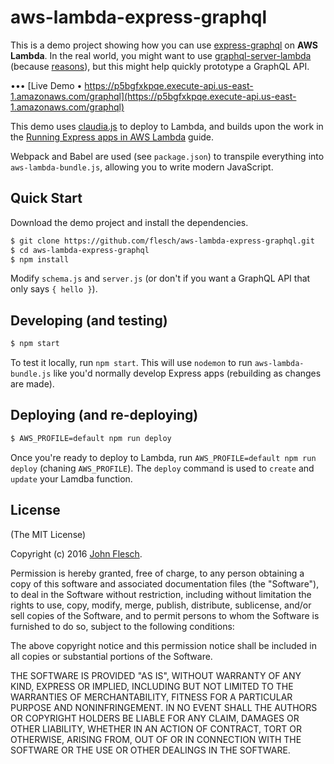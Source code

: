 # aws-lambda-express-graphql

This is a demo project showing how you can use [express-graphql](https://github.com/graphql/express-graphql) on **AWS Lambda**. In the real world, you might want to use [graphql-server-lambda](https://github.com/apollographql/graphql-server/tree/master/packages/graphql-server-lambda) (because [reasons](https://github.com/apollographql/graphql-server#differences-to-express-graphql)), but this might help quickly prototype a GraphQL API.

••• [Live Demo • https://p5bgfxkpqe.execute-api.us-east-1.amazonaws.com/graphql](https://p5bgfxkpqe.execute-api.us-east-1.amazonaws.com/graphql)

This demo uses [claudia.js](https://claudiajs.com/) to deploy to Lambda, and builds upon the work in the [Running Express apps in AWS Lambda](https://github.com/claudiajs/example-projects/tree/master/express-app-lambda) guide.

Webpack and Babel are used (see `package.json`) to transpile everything into `aws-lambda-bundle.js`, allowing you to write modern JavaScript.

## Quick Start

Download the demo project and install the dependencies.

```bash
$ git clone https://github.com/flesch/aws-lambda-express-graphql.git
$ cd aws-lambda-express-graphql
$ npm install
```

Modify `schema.js` and `server.js` (or don't if you want a GraphQL API that only says `{ hello }`).

## Developing (and testing)

```bash
$ npm start
```

To test it locally, run `npm start`. This will use `nodemon` to run `aws-lambda-bundle.js` like you'd normally develop Express apps (rebuilding as changes are made).

## Deploying (and re-deploying)

```bash
$ AWS_PROFILE=default npm run deploy
```

Once you're ready to deploy to Lambda, run `AWS_PROFILE=default npm run deploy` (chaning `AWS_PROFILE`). The `deploy` command is used to `create` and `update` your Lamdba function.

## License

(The MIT License)

Copyright (c) 2016 [John Flesch](http://fles.ch).

Permission is hereby granted, free of charge, to any person obtaining a copy of this software and associated documentation files (the "Software"), to deal in the Software without restriction, including without limitation the rights to use, copy, modify, merge, publish, distribute, sublicense, and/or sell copies of the Software, and to permit persons to whom the Software is furnished to do so, subject to the following conditions:

The above copyright notice and this permission notice shall be included in all copies or substantial portions of the Software.

THE SOFTWARE IS PROVIDED "AS IS", WITHOUT WARRANTY OF ANY KIND, EXPRESS OR IMPLIED, INCLUDING BUT NOT LIMITED TO THE WARRANTIES OF MERCHANTABILITY, FITNESS FOR A PARTICULAR PURPOSE AND NONINFRINGEMENT. IN NO EVENT SHALL THE AUTHORS OR COPYRIGHT HOLDERS BE LIABLE FOR ANY CLAIM, DAMAGES OR OTHER LIABILITY, WHETHER IN AN ACTION OF CONTRACT, TORT OR OTHERWISE, ARISING FROM, OUT OF OR IN CONNECTION WITH THE SOFTWARE OR THE USE OR OTHER DEALINGS IN THE SOFTWARE.




